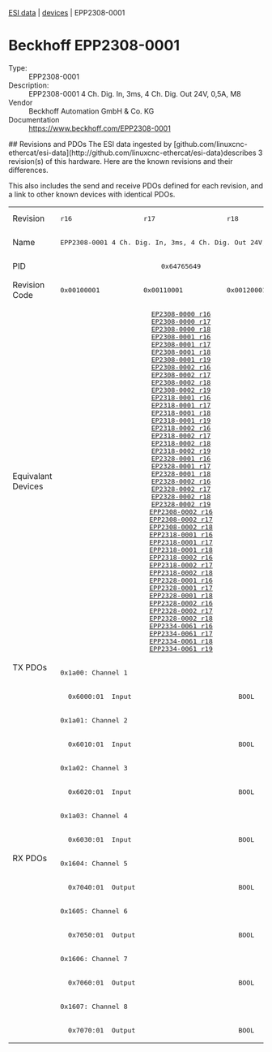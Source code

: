 <div class="nav"><a href="/esi-data">ESI data</a> | <a href="/esi-data/devices">devices</a> | EPP2308-0001</div>

#  Beckhoff EPP2308-0001

<dl>
  <dt>Type:</dt><dd>EPP2308-0001</dd>
  <dt>Description:</dt><dd>EPP2308-0001 4 Ch. Dig. In, 3ms, 4 Ch. Dig. Out 24V, 0,5A, M8</dd>
  <dt>Vendor</dt><dd>Beckhoff Automation GmbH & Co. KG</dd>
  <dt>Documentation</dt><dd><a href="https://www.beckhoff.com/EPP2308-0001">https://www.beckhoff.com/EPP2308-0001</a></dd>
</dl>
## Revisions and PDOs
The ESI data ingested by [github.com/linuxcnc-ethercat/esi-data](http://github.com/linuxcnc-ethercat/esi-data)describes 3 revision(s) of this hardware.  Here are the known revisions and their differences.

This also includes the send and receive PDOs defined for each revision, and a link to other known devices with identical PDOs.

<table>
<tr >
<td class="first">Revision</td>
<td ><pre>r16</pre></td>
<td ><pre>r17</pre></td>
<td ><pre>r18</pre></td>
</tr>
<tr >
<td class="first">Name</td>
<td  colspan=3 align="center"><pre>EPP2308-0001 4 Ch. Dig. In, 3ms, 4 Ch. Dig. Out 24V, 0,5A, M8</pre></td>
</tr>
<tr >
<td class="first">PID</td>
<td  colspan=3 align="center"><pre>0x64765649</pre></td>
</tr>
<tr >
<td class="first">Revision Code</td>
<td ><pre>0x00100001</pre></td>
<td ><pre>0x00110001</pre></td>
<td ><pre>0x00120001</pre></td>
</tr>
<tr >
<td class="first">Equivalant Devices</td>
<td  colspan=3 align="center"><pre><a href="EP2308-0000">EP2308-0000 r16</a><br/><a href="EP2308-0000">EP2308-0000 r17</a><br/><a href="EP2308-0000">EP2308-0000 r18</a><br/><a href="EP2308-0001">EP2308-0001 r16</a><br/><a href="EP2308-0001">EP2308-0001 r17</a><br/><a href="EP2308-0001">EP2308-0001 r18</a><br/><a href="EP2308-0001">EP2308-0001 r19</a><br/><a href="EP2308-0002">EP2308-0002 r16</a><br/><a href="EP2308-0002">EP2308-0002 r17</a><br/><a href="EP2308-0002">EP2308-0002 r18</a><br/><a href="EP2308-0002">EP2308-0002 r19</a><br/><a href="EP2318-0001">EP2318-0001 r16</a><br/><a href="EP2318-0001">EP2318-0001 r17</a><br/><a href="EP2318-0001">EP2318-0001 r18</a><br/><a href="EP2318-0001">EP2318-0001 r19</a><br/><a href="EP2318-0002">EP2318-0002 r16</a><br/><a href="EP2318-0002">EP2318-0002 r17</a><br/><a href="EP2318-0002">EP2318-0002 r18</a><br/><a href="EP2318-0002">EP2318-0002 r19</a><br/><a href="EP2328-0001">EP2328-0001 r16</a><br/><a href="EP2328-0001">EP2328-0001 r17</a><br/><a href="EP2328-0001">EP2328-0001 r18</a><br/><a href="EP2328-0002">EP2328-0002 r16</a><br/><a href="EP2328-0002">EP2328-0002 r17</a><br/><a href="EP2328-0002">EP2328-0002 r18</a><br/><a href="EP2328-0002">EP2328-0002 r19</a><br/><a href="EPP2308-0002">EPP2308-0002 r16</a><br/><a href="EPP2308-0002">EPP2308-0002 r17</a><br/><a href="EPP2308-0002">EPP2308-0002 r18</a><br/><a href="EPP2318-0001">EPP2318-0001 r16</a><br/><a href="EPP2318-0001">EPP2318-0001 r17</a><br/><a href="EPP2318-0001">EPP2318-0001 r18</a><br/><a href="EPP2318-0002">EPP2318-0002 r16</a><br/><a href="EPP2318-0002">EPP2318-0002 r17</a><br/><a href="EPP2318-0002">EPP2318-0002 r18</a><br/><a href="EPP2328-0001">EPP2328-0001 r16</a><br/><a href="EPP2328-0001">EPP2328-0001 r17</a><br/><a href="EPP2328-0001">EPP2328-0001 r18</a><br/><a href="EPP2328-0002">EPP2328-0002 r16</a><br/><a href="EPP2328-0002">EPP2328-0002 r17</a><br/><a href="EPP2328-0002">EPP2328-0002 r18</a><br/><a href="EPP2334-0061">EPP2334-0061 r16</a><br/><a href="EPP2334-0061">EPP2334-0061 r17</a><br/><a href="EPP2334-0061">EPP2334-0061 r18</a><br/><a href="EPP2334-0061">EPP2334-0061 r19</a></pre></td>
</tr>
<tr class="txpdo pdosection">
<td class="first" rowspan=8 valign=top>TX PDOs</td>
<td colspan=3 align="left"><pre>0x1a00: Channel 1</pre></td>
<td></td>
</tr>
<tr class="txpdo">
<td  colspan=3 align="left"><pre>  0x6000:01  Input                           BOOL</pre></td>
</tr>
<tr class="txpdo pdosection">
<td  colspan=3 align="left"><pre>0x1a01: Channel 2</pre></td>
</tr>
<tr class="txpdo">
<td  colspan=3 align="left"><pre>  0x6010:01  Input                           BOOL</pre></td>
</tr>
<tr class="txpdo pdosection">
<td  colspan=3 align="left"><pre>0x1a02: Channel 3</pre></td>
</tr>
<tr class="txpdo">
<td  colspan=3 align="left"><pre>  0x6020:01  Input                           BOOL</pre></td>
</tr>
<tr class="txpdo pdosection">
<td  colspan=3 align="left"><pre>0x1a03: Channel 4</pre></td>
</tr>
<tr class="txpdo">
<td  colspan=3 align="left"><pre>  0x6030:01  Input                           BOOL</pre></td>
</tr>
<tr class="rxpdo pdosection">
<td class="first" rowspan=8 valign=top>RX PDOs</td>
<td colspan=3 align="left"><pre>0x1604: Channel 5</pre></td>
<td></td>
</tr>
<tr class="rxpdo">
<td  colspan=3 align="left"><pre>  0x7040:01  Output                          BOOL</pre></td>
</tr>
<tr class="rxpdo pdosection">
<td  colspan=3 align="left"><pre>0x1605: Channel 6</pre></td>
</tr>
<tr class="rxpdo">
<td  colspan=3 align="left"><pre>  0x7050:01  Output                          BOOL</pre></td>
</tr>
<tr class="rxpdo pdosection">
<td  colspan=3 align="left"><pre>0x1606: Channel 7</pre></td>
</tr>
<tr class="rxpdo">
<td  colspan=3 align="left"><pre>  0x7060:01  Output                          BOOL</pre></td>
</tr>
<tr class="rxpdo pdosection">
<td  colspan=3 align="left"><pre>0x1607: Channel 8</pre></td>
</tr>
<tr class="rxpdo">
<td  colspan=3 align="left"><pre>  0x7070:01  Output                          BOOL</pre></td>
</tr>
</table>
